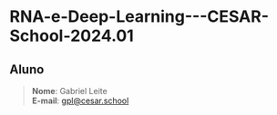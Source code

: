 # RNA-e-Deep-Learning---CESAR-School-2024.01

## Aluno
> **Nome**: Gabriel Leite  
> **E-mail**: gpl@cesar.school
